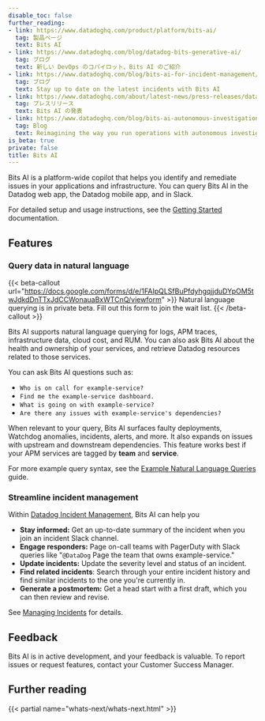 ```yaml
---
disable_toc: false
further_reading:
- link: https://www.datadoghq.com/product/platform/bits-ai/
  tag: 製品ページ
  text: Bits AI
- link: https://www.datadoghq.com/blog/datadog-bits-generative-ai/
  tag: ブログ
  text: 新しい DevOps のコパイロット、Bits AI のご紹介
- link: https://www.datadoghq.com/blog/bits-ai-for-incident-management/
  tag: ブログ
  text: Stay up to date on the latest incidents with Bits AI
- link: https://www.datadoghq.com/about/latest-news/press-releases/datadog-announces-bits-an-ai-assistant-to-help-engineers-quickly-resolve-application-issues/
  tag: プレスリリース
  text: Bits AI の発表
- link: https://www.datadoghq.com/blog/bits-ai-autonomous-investigations/
  tag: Blog
  text: Reimagining the way you run operations with autonomous investigations
is_beta: true
private: false
title: Bits AI
---
```


Bits AI is a platform-wide copilot that helps you identify and remediate issues in your applications and infrastructure. You can query Bits AI in the Datadog web app, the Datadog mobile app, and in Slack.

For detailed setup and usage instructions, see the [Getting Started][1] documentation.

## Features

### Query data in natural language

{{< beta-callout url="https://docs.google.com/forms/d/e/1FAIpQLSfBuPfdyhgqjjduDYpOM5twJdkdDnTTxJdCCWonauaBxWTCnQ/viewform" >}}
Natural language querying is in private beta. Fill out this form to join the wait list.
{{< /beta-callout >}} 

Bits AI supports natural language querying for logs, APM traces, infrastructure data, cloud cost, and RUM. You can also ask Bits AI about the health and ownership of your services, and retrieve Datadog resources related to those services.

You can ask Bits AI questions such as:
- `Who is on call for example-service?`
- `Find me the example-service dashboard.`
- `What is going on with example-service?`
- `Are there any issues with example-service's dependencies?`

When relevant to your query, Bits AI surfaces faulty deployments, Watchdog anomalies, incidents, alerts, and more. It also expands on issues with upstream and downstream dependencies. This feature works best if your APM services are tagged by **team** and **service**.

For more example query syntax, see the [Example Natural Language Queries][2] guide.

### Streamline incident management

Within [Datadog Incident Management][3], Bits AI can help you 

- **Stay informed:** Get an up-to-date summary of the incident when you join an incident Slack channel.
- **Engage responders:** Page on-call teams with PagerDuty with Slack queries like "`@DataDog` Page the team that owns example-service."
- **Update incidents:** Update the severity level and status of an incident.
- **Find related incidents**: Search through your entire incident history and find similar incidents to the one you're currently in.
- **Generate a postmortem:** Get a head start with a first draft, which you can then review and revise.

See [Managing Incidents][4] for details.

## Feedback

Bits AI is in active development, and your feedback is valuable. To report issues or request features, contact your Customer Success Manager.


## Further reading

{{< partial name="whats-next/whats-next.html" >}}

[1]: /ja/bits_ai/getting_started/
[2]: /ja/bits_ai/query_examples
[3]: /ja/service_management/incident_management
[4]: /ja/bits_ai/managing_incidents/